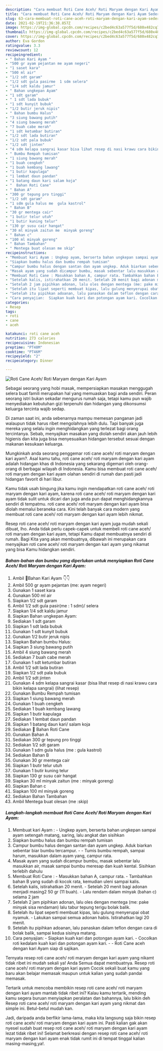 ```yaml
---
description: "Cara membuat Roti Cane Aceh/ Roti Maryam dengan Kari Ayam Sederhana Untuk Jualan"
title: "Cara membuat Roti Cane Aceh/ Roti Maryam dengan Kari Ayam Sederhana Untuk Jualan"
slug: 63-cara-membuat-roti-cane-aceh-roti-maryam-dengan-kari-ayam-sederhana-untuk-jualan
date: 2021-02-19T21:36:38.857Z
image: https://img-global.cpcdn.com/recipes/c2bed4c63a577f5d/680x482cq70/roti-cane-aceh-roti-maryam-dengan-kari-ayam-foto-resep-utama.jpg
thumbnail: https://img-global.cpcdn.com/recipes/c2bed4c63a577f5d/680x482cq70/roti-cane-aceh-roti-maryam-dengan-kari-ayam-foto-resep-utama.jpg
cover: https://img-global.cpcdn.com/recipes/c2bed4c63a577f5d/680x482cq70/roti-cane-aceh-roti-maryam-dengan-kari-ayam-foto-resep-utama.jpg
author: Eva Gordon
ratingvalue: 3.3
reviewcount: 12
recipeingredient:
- " Bahan Kari Ayam "
- "500 gr ayam pejantan me ayam negeri"
- "1 saset kara"
- "500 ml air"
- "1/2 sdt garam"
- "1/2 sdt gula pasirme  1 sdm selera"
- "1/4 sdt kaldu jamur"
- " Bahan ungkepan Ayam"
- "1 sdt garam"
- " 1 sdt lada bubuk"
- "1 sdt kunyit bubuk"
- "1/2 butir jeruk nipis"
- " Bahan bumbu Halus"
- "3 siung bawang putih"
- "4 siung bawang merah"
- "7 buah cabe merah"
- "1 sdt ketumbar butiran"
- "1/2 sdt lada butiran"
- "1/2 sdt pala bubuk"
- "1/2 sdt jinten"
- "4 sdm kelapa sangrai kasar bisa lihat resep di nasi krawu cara bikin kelapa sangrai           lihat resep"
- " Bumbu Rempah tumisan"
- "1 siung bawang merah"
- "1 buah cengkeh"
- "1 buah kembang lawang"
- "1 butir kapulaga"
- "1 lembat daun pandan"
- "1 batang daun kari salam koja"
- "  Bahan Roti Cane"
- " Bahan A"
- "300 gr tepung pro tinggi"
- "1/2 sdt garam"
- "1 sdm gula halus me  gula kastrol"
- " Bahan B"
- "30 gr mentega cair"
- "1 butir telur utuh"
- "1 butir kuning telur"
- "130 gr susu cair hangat"
- "30 ml minyak zaitun me  minyak goreng"
- " Bahan c"
- "100 ml minyak goreng"
- " Bahan Tambahan"
- " Mentega buat olesan me skip"
recipeinstructions:
- "Membuat kari Ayam : Ungkep ayam, berserta bahan ungkepan sampai ayam setengah matang, saring, lalu angkat dan sisihkan"
- "Siapkan bumbu halus dan bumbu rempah tumisan"
- "Campur bumbu halus dengan santan dan ayam ungkep. Aduk biarkan sebentar biar bumbu tercampur.  Tumis bumbu rempah, sampai harum, masukkan dalam ayam yang, campur rata."
- "Masak ayam yang sudah dicampur bumbu, masak sebentar lalu masukkan air, masak sampai bumbu meresap dan kuah kental. Sisihkan terlebih dahulu"
- "Membuat Roti Cane : Masukkan bahan A, campur rata. Tambahkan bahan B yang sudah di kocok rata, kemudian uleni sampai kalis."
- "Setelah kalis, istirahatkan 20 menit. Setelah 20 menit bagi adonan menjadi masing2 50 gr (11 buah). Lalu rendam dalam minyak (bahan c) selama 2 jam"
- "Setelah 2 jam pipihkan adonan, lalu oles dengan mentega (me: pake minyak sisa rendaman) lalu tabur tepung terigu bolak balik."
- "Setelah itu lipat seperti membuat kipas, lalu gulung menyerupai obat nyamuk.  Lakukan sampai semua adonan habis. Istirahatkan lagi 20 menit."
- "Setelah itu pipihkan adoanan, lalu panaskan dalam teflon dengan cara di bolak balik, sampai kedua sisinya matang."
- "Cara penyajian:  Siapkan kuah kari dan potongan ayam kari. Cocolkan roti kedalam kuah kari dan potongan ayam kari.  Roti Cane aceh dengan kari Ayam siap di sajikan."
categories:
- Resep
tags:
- roti
- cane
- aceh

katakunci: roti cane aceh 
nutrition: 273 calories
recipecuisine: Indonesian
preptime: "PT40M"
cooktime: "PT46M"
recipeyield: "2"
recipecategory: Dinner

---
```



![Roti Cane Aceh/ Roti Maryam dengan Kari Ayam](https://img-global.cpcdn.com/recipes/c2bed4c63a577f5d/680x482cq70/roti-cane-aceh-roti-maryam-dengan-kari-ayam-foto-resep-utama.jpg)

Sebagai seorang yang hobi masak, mempersiapkan masakan menggugah selera buat famili merupakan hal yang memuaskan bagi anda sendiri. Peran seorang istri bukan sekadar mengurus rumah saja, tetapi kamu pun wajib menyediakan kebutuhan gizi terpenuhi dan hidangan yang dikonsumsi keluarga tercinta wajib sedap.

Di zaman  saat ini, anda sebenarnya mampu memesan panganan jadi walaupun tidak harus ribet mengolahnya lebih dulu. Tapi banyak juga mereka yang selalu ingin menghidangkan yang terlezat bagi orang tercintanya. Sebab, menyajikan masakan yang diolah sendiri akan jauh lebih higienis dan kita juga bisa menyesuaikan hidangan tersebut sesuai dengan makanan kesukaan keluarga. 



Mungkinkah anda seorang penggemar roti cane aceh/ roti maryam dengan kari ayam?. Asal kamu tahu, roti cane aceh/ roti maryam dengan kari ayam adalah hidangan khas di Indonesia yang sekarang digemari oleh orang-orang di berbagai wilayah di Indonesia. Kamu bisa membuat roti cane aceh/ roti maryam dengan kari ayam olahan sendiri di rumah dan pasti jadi hidangan favorit di hari libur.

Kamu tidak usah bingung jika kamu ingin mendapatkan roti cane aceh/ roti maryam dengan kari ayam, karena roti cane aceh/ roti maryam dengan kari ayam tidak sulit untuk dicari dan juga anda pun dapat menghidangkannya sendiri di tempatmu. roti cane aceh/ roti maryam dengan kari ayam bisa diolah memalui beraneka cara. Kini telah banyak cara modern yang membuat roti cane aceh/ roti maryam dengan kari ayam lebih nikmat.

Resep roti cane aceh/ roti maryam dengan kari ayam juga mudah sekali dibuat, lho. Anda tidak perlu capek-capek untuk membeli roti cane aceh/ roti maryam dengan kari ayam, tetapi Kamu dapat membuatnya sendiri di rumah. Bagi Kita yang akan membuatnya, dibawah ini merupakan cara menyajikan roti cane aceh/ roti maryam dengan kari ayam yang nikamat yang bisa Kamu hidangkan sendiri.

<!--inarticleads1-->

##### Bahan-bahan dan bumbu yang diperlukan untuk menyiapkan Roti Cane Aceh/ Roti Maryam dengan Kari Ayam:

1. Ambil  🍲Bahan Kari Ayam 👇👇
1. Ambil 500 gr ayam pejantan (me: ayam negeri)
1. Gunakan 1 saset kara
1. Gunakan 500 ml air
1. Siapkan 1/2 sdt garam
1. Ambil 1/2 sdt gula pasir(me : 1 sdm)/ selera
1. Siapkan 1/4 sdt kaldu jamur
1. Siapkan  Bahan ungkepan Ayam:
1. Sediakan 1 sdt garam
1. Siapkan  1 sdt lada bubuk
1. Gunakan 1 sdt kunyit bubuk
1. Gunakan 1/2 butir jeruk nipis
1. Siapkan  Bahan bumbu Halus:
1. Siapkan 3 siung bawang putih
1. Ambil 4 siung bawang merah
1. Sediakan 7 buah cabe merah
1. Gunakan 1 sdt ketumbar butiran
1. Ambil 1/2 sdt lada butiran
1. Siapkan 1/2 sdt pala bubuk
1. Ambil 1/2 sdt jinten
1. Gunakan 4 sdm kelapa sangrai kasar (bisa lihat resep di nasi krawu cara bikin kelapa sangrai)           (lihat resep)
1. Gunakan  Bumbu Rempah tumisan
1. Siapkan 1 siung bawang merah
1. Gunakan 1 buah cengkeh
1. Sediakan 1 buah kembang lawang
1. Siapkan 1 butir kapulaga
1. Sediakan 1 lembat daun pandan
1. Siapkan 1 batang daun kari/ salam koja
1. Sediakan  🌮 Bahan Roti Cane
1. Gunakan  Bahan A
1. Sediakan 300 gr tepung pro tinggi
1. Sediakan 1/2 sdt garam
1. Gunakan 1 sdm gula halus (me : gula kastrol)
1. Sediakan  Bahan B
1. Gunakan 30 gr mentega cair
1. Siapkan 1 butir telur utuh
1. Gunakan 1 butir kuning telur
1. Siapkan 130 gr susu cair hangat
1. Siapkan 30 ml minyak zaitun (me : minyak goreng)
1. Siapkan  Bahan c
1. Siapkan 100 ml minyak goreng
1. Sediakan  Bahan Tambahan
1. Ambil  Mentega buat olesan (me :skip)




<!--inarticleads2-->

##### Langkah-langkah membuat Roti Cane Aceh/ Roti Maryam dengan Kari Ayam:

1. Membuat kari Ayam : - Ungkep ayam, berserta bahan ungkepan sampai ayam setengah matang, saring, lalu angkat dan sisihkan
1. Siapkan bumbu halus dan bumbu rempah tumisan
1. Campur bumbu halus dengan santan dan ayam ungkep. Aduk biarkan sebentar biar bumbu tercampur. -  - Tumis bumbu rempah, sampai harum, masukkan dalam ayam yang, campur rata.
1. Masak ayam yang sudah dicampur bumbu, masak sebentar lalu masukkan air, masak sampai bumbu meresap dan kuah kental. Sisihkan terlebih dahulu
1. Membuat Roti Cane : - Masukkan bahan A, campur rata. - Tambahkan bahan B yang sudah di kocok rata, kemudian uleni sampai kalis.
1. Setelah kalis, istirahatkan 20 menit. - Setelah 20 menit bagi adonan menjadi masing2 50 gr (11 buah). - Lalu rendam dalam minyak (bahan c) selama 2 jam
1. Setelah 2 jam pipihkan adonan, lalu oles dengan mentega (me: pake minyak sisa rendaman) lalu tabur tepung terigu bolak balik.
1. Setelah itu lipat seperti membuat kipas, lalu gulung menyerupai obat nyamuk.  - Lakukan sampai semua adonan habis. Istirahatkan lagi 20 menit.
1. Setelah itu pipihkan adoanan, lalu panaskan dalam teflon dengan cara di bolak balik, sampai kedua sisinya matang.
1. Cara penyajian:  - Siapkan kuah kari dan potongan ayam kari. - Cocolkan roti kedalam kuah kari dan potongan ayam kari. -  - Roti Cane aceh dengan kari Ayam siap di sajikan.




Ternyata resep roti cane aceh/ roti maryam dengan kari ayam yang nikamt tidak ribet ini mudah sekali ya! Anda Semua dapat membuatnya. Resep roti cane aceh/ roti maryam dengan kari ayam Cocok sekali buat kamu yang baru akan belajar memasak maupun untuk kalian yang sudah pandai memasak.

Tertarik untuk mencoba membikin resep roti cane aceh/ roti maryam dengan kari ayam mantab tidak ribet ini? Kalau kamu tertarik, mending kamu segera buruan menyiapkan peralatan dan bahannya, lalu bikin deh Resep roti cane aceh/ roti maryam dengan kari ayam yang nikmat dan simple ini. Betul-betul mudah kan. 

Jadi, daripada anda berfikir lama-lama, maka kita langsung saja bikin resep roti cane aceh/ roti maryam dengan kari ayam ini. Pasti kalian gak akan nyesel sudah buat resep roti cane aceh/ roti maryam dengan kari ayam lezat tidak ribet ini! Selamat berkreasi dengan resep roti cane aceh/ roti maryam dengan kari ayam enak tidak rumit ini di tempat tinggal kalian masing-masing,ya!.

